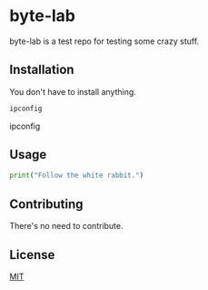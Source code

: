 # byte-lab

byte-lab is a test repo for testing some crazy stuff.

## Installation

You don't have to install anything.

```bash
ipconfig
```

<div class="command">ipconfig</div>

## Usage

```python
print("Follow the white rabbit.")
```

## Contributing

There's no need to contribute.

## License

[MIT](https://choosealicense.com/licenses/mit/)
